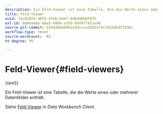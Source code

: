 ```yaml
---
description: Ein Feld-Viewer ist eine Tabelle, die die Werte eines oder mehrerer Datenfelder enthält.
title: Feld-Viewer
uuid: 7ec82855-4035-47e6-b44f-0d6d98b0f8fb
exl-id: 8b0eae0e-b8a5-4904-a7b6-94f6ff453ae0
source-git-commit: b1dda69a606a16dccca30d2a74c7e63dbd27936c
workflow-type: tm+mt
source-wordcount: '41'
ht-degree: 9%

---
```


# Feld-Viewer{#field-viewers}

{{eol}}

Ein Feld-Viewer ist eine Tabelle, die die Werte eines oder mehrerer Datenfelder enthält.

Siehe [Feld-Viewer](../../../../home/c-get-started/c-admin-intrf/c-dataset-mgrs/c-fld-vwrs/c-fld-vwrs.md#concept-194cb94501564145ae059e53c0e4bec3) in *Data Workbench Client*.
